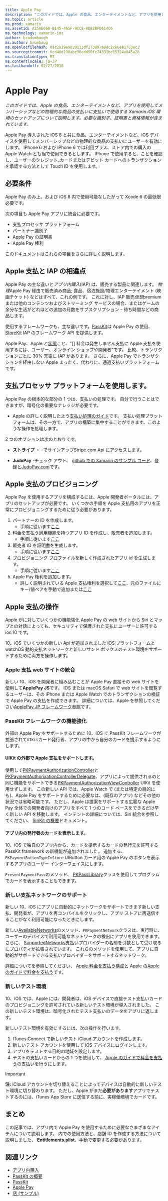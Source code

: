 ```yaml
---
title: Apple Pay
description: "このガイドでは、Apple の食品、エンターテイメントなど、アプリを使用してメンバーシップなどの物理的な商品の支払いに支払いで使用する Xamarin.iOS 環境のセットアップについて説明します。 必要な識別子、証明書と資格情報が含まれています。"
ms.topic: article
ms.prod: xamarin
ms.assetid: A25AE660-B145-465F-9CCE-8D82BFD614C6
ms.technology: xamarin-ios
author: bradumbaugh
ms.author: brumbaug
ms.openlocfilehash: 0ac2a19e9020113df273897a8ec2c86ee1763ec2
ms.sourcegitcommit: 6cd40d190abe38edd50fc74331be15324a845a28
ms.translationtype: MT
ms.contentlocale: ja-JP
ms.lasthandoff: 02/27/2018
---
```

# <a name="apple-pay"></a>Apple Pay

_このガイドでは、Apple の食品、エンターテイメントなど、アプリを使用してメンバーシップなどの物理的な商品の支払いに支払いで使用する Xamarin.iOS 環境のセットアップについて説明します。必要な識別子、証明書と資格情報が含まれています。_


Apple Pay 導入された iOS 8 と共に食品、エンターテイメントなど、iOS デバイスを使用してメンバーシップなどの物理的な商品の支払いにユーザーを有効にします。 IPhone 6 および iPhone 6 では利用プラス、ストア内での購入の Apple Watch とも組で使用できるとします。 IPhone で使用すると、ことを確認し、ユーザーのクレジット_カードまたはデビット カードへのトランザクションを承認する方法として Touch ID を使用します。


## <a name="requirements"></a>必要条件

Apple Pay のみ上、および iOS 8 内で使用可能なしたがって Xcode 6 の最低限必要です。

次の項目も Apple Pay アプリに統合に必要です。

 - 支払プロセッサ プラットフォーム
 - パートナー識別子
 - Apple Pay の証明書
 - Apple Pay 権利

このドキュメントはこれらの項目をさらに詳しく説明します。

## <a name="differences-between-apple-pay-and-iap"></a>Apple 支払と IAP の相違点

Apple Pay の主な違いと*アプリ内購入*(IAP) は、販売する製品に関連します。 *物理*Apple Pay 経由で販売済み商品; 食品、宿泊施設/物理エンターテイメント (映画チケット) などはすべて、これの例です。 これに対し、IAP 販売*仮想*premium または他のコンテンツおよびストリーミング サービスの場合、またはゲームの余分な生活がどれほどの追加の月数をサブスクリプション – 待ち時間などの商品します。

使用するフレームワークも、主な違いです。[PassKit](https://developer.apple.com/library/ios/documentation/PassKit/Reference/PKPaymentAuthorizationViewController_Ref/)は Apple Pay の使用、 [StoreKit](https://developer.apple.com/library/ios/documentation/PassKit/Reference/PKPaymentAuthorizationViewController_Ref/) IAP のフレームワーク API を提供します。

Apple Pay、Apple と[状態](https://developer.apple.com/apple-pay/Getting-Started-with-Apple-Pay.pdf)こと、"[] 料金は発生しません支払に Apple 支払を使用するには、ユーザー、オンライン ショップや開発者"です。 比較、トランザクションごとに 30% 充電に IAP があります。 さらに、Apple Pay でトランザクションを経由しない Apple まったく、代わりに、通過支払いプラットフォームです。


## <a name="using-a-payment-processor-platform"></a>支払プロセッサ プラットフォームを使用します。

Apple Pay の根本的な部分の 1 つは、支払いの処理です。 自分で行うことはできますが、暗号化の重要なナレッジが必要です。
- Apple の詳しく説明したよう[支払い処理のガイド](https://developer.apple.com/library/ios/ApplePay_Guide/ProcessPayment.html)です。
支払い処理プラットフォームは、その一方で、アプリの構築に集中することができます、このような操作を処理します。

2 つのオプションは次のとおりです。

- **ストライプ ・** -でサインアップ[Stripe.com](https://stripe.com/) Api にアクセスします。

- **JudoPay** -チェック アウト、 [github での Xamarin のサンプル コード](https://github.com/Judopay/Xamarin-Sample-App)、登録と[JudoPay.com](https://www.judopay.com/)です。


## <a name="provisioning-for-apple-pay"></a>Apple 支払のプロビジョニング

Apple Pay を使用するアプリを構成するには、Apple 開発者ポータルには、アプリのセットアップが必要です。 いくつかの手順を Apple 支払用のアプリを正常にプロビジョニングするために従う必要があります。

1. パートナーの ID を作成します。
    - 手順に従います[ここ](~/ios/deploy-test/provisioning/capabilities/apple-pay-capabilities.md#merchantid)
2. 料金を支払う適用機能を持つアプリ ID を作成し、販売者を追加します。
    - 手順に従います[ここ](~/ios/deploy-test/provisioning/capabilities/apple-pay-capabilities.md#appid)
3. 販売者 ID を証明書を生成します。
    - 手順に従います[ここ](~/ios/deploy-test/provisioning/capabilities/apple-pay-capabilities.md#certificate)
4. プロビジョニング プロファイルを新しく作成されたアプリ id を生成します。
    - 手順に従います[ここ](~/ios/get-started/installation/device-provisioning/manual-provisioning.md#provisioning)
5. Apple Pay 権利を追加します。
    - 詳しく説明されている Apple 支払権利を選択して[ここ](~/ios/deploy-test/provisioning/entitlements.md)、元のファイルにキー/値ペアを手動で追加または[ここ](~/ios/deploy-test/provisioning/entitlements.md)


## <a name="working-with-apple-pay"></a>Apple 支払の操作

Apple がに対していくつかの機能強化 Apple Pay の web サイトから Siri とマップとの対話によっても、セキュリティで保護された支払にユーザーに許可する ios 10 です。

10、iOS でいくつかの新しい Api が追加されました iOS プラットフォームと watchOS 動的支払ネットワークと新しいサンド ボックスのテスト環境をサポートするために両方を操作します。


### <a name="apple-pay-website-integration"></a>Apple 支払 web サイトの統合

新しい 10、iOS を開発者に組み込むことが Apple Pay 直接その web サイトを使用して**ApplePay JS**です。 IOS または macOS Safari で web サイトを閲覧するユーザーは、その iPhone または Apple Watch でのトランザクションの検証で Apple Pay の支払を作成できます。 詳細については、Apple を参照してください[ApplePay JP フレームワーク参照](https://developer.apple.com/reference/applepayjs)です。

### <a name="passkit-framework-enhancements"></a>PassKit フレームワークの機能強化

外部の Apple Pay をサポートするために 10、iOS で PassKit フレームワークが拡張されて`UIKit`カード発行者、アプリの中から自分のカードを提示するようにします。


#### <a name="supporting-apple-pay-outside-of-uikit"></a>UIKit の外部で Apple 支払をサポートします。

使用して[PKPaymentAuthorizationController](https://developer.apple.com/reference/passkit/pkpaymentauthorizationcontroller)と[PKPaymentAuthorixationControllerDelegate](https://developer.apple.com/reference/passkit/pkpaymentauthorizationcontrollerdelegate)、アプリによって提供されるのと同じ機能をサポートできる[PKPaymentAuthorizationViewController](https://developer.apple.com/reference/passkit/pkpaymentauthorizationviewcontroller) UIKit を使用せずします。 この新しい API では、Apple Watch で (または特定の目的にも)、Apple Pay をサポートするために必要なは、(既存のアプリ) などその他の状況では省略可能です。 ただし、Apple は提案をサポートする広範な Apple Pay 全体での開発者向けのアプリをすべて 1 つのコード ベースをできるだけ早く新しい API を移動します。 インテントの詳細については、Siri 統合を参照してください、 [SiriKit の概要](~/ios/platform/sirikit/index.md)ドキュメント。

#### <a name="presenting-issuer-cards-from-within-apps"></a>アプリ内の発行者のカードを表示します。

10、iOS で独自のアプリ内から、カードを提示するカードの発行元を許可する PassKit framework の新機能が追加されました。 追加する、 `PKPaymentButtonTypeInStore` UIButton カード用の Apple Pay のボタンを表示するアプリのユーザー インターフェイスにします。

`PresentPaymentPass`のメソッド、 [PKPassLibrary](https://developer.apple.com/reference/passkit/pkpasslibrary)クラスを使用してプログラムでカードを表示することもできます。

### <a name="new-payment-network-support"></a>新しい支払ネットワークのサポート

新しい 10、iOS にアプリに自動的にネットワークをサポートできます新しい支払、開発者が、アプリを再コンパイルをクリックし、アプリ ストアに再送信することがなく利用可能になったときにします。

新しい[AvailableNetworks](https://developer.apple.com/reference/passkit/pkpaymentrequest/1833288-availablenetworks)のメソッド、`PKPaymentNetwork`クラスは、実行時に、ユーザーのデバイスで利用可能なネットワークの検出にアプリを使用できます。 さらに、 [SupportedNetworks](https://developer.apple.com/reference/passkit/pkpaymentrequest/1619329-supportednetworks)支払いプロバイダーの名前を引数として受け取るにプロパティが拡張されています。 これらのメソッドを使用して、アプリに自動的がサポートできる支払いプロバイダーをサポートするネットワーク。

詳細についてを参照してください、 [Apple 料金を支払う構成](~/ios/platform/apple-pay.md)と Apple の[Apple のガイドで料金を支払う](https://developer.apple.com/apple-pay/)です。

### <a name="new-testing-environment"></a>新しいテスト環境

10、iOS では、Apple には、開発者は、iOS デバイスで直接テスト支払いカードのプロビジョニングを許可されている新しいテスト環境が導入されました。 この新しいテスト環境は、暗号化されたテスト支払いのデータをアプリに返します。

新しいテスト環境を有効にするには、次の操作を行います。

1. ITunes Connect で新しいテスト iCloud アカウントを作成します。
2. 新しいテスト アカウントを使用して iOS デバイスにログインします。
3. アプリをテストする目的の地域を設定します。
4. テストの支払いカードからの 1 つを使用して、 [Apple のガイドで料金を支払う](https://developer.apple.com/apple-pay/)の支払いを行うにします。

> [!IMPORTANT]
>  **注:** iCloud アカウントを切り替えることによってデバイスは自動的に新しいテスト環境に切り替わります。 ただし、Apple がまだ**必要があります**アプリでテストするのには、iTunes App Store に送信する前に、実稼働環境でカードです。

## <a name="summary"></a>まとめ

この記事では、アプリ内で Apple Pay を使用するために必要なさまざまなアイテムについて説明します。 内での使用方法と、店舗 ID を作成する方法について説明しました、 **Entitlements.plist**、手動で変更する必要があります。


## <a name="related-links"></a>関連リンク

- [アプリ内購入](~/ios/platform/in-app-purchasing/index.md)
- [PassKit の概要](~/ios/platform/passkit.md)
- [PassKit](https://developer.apple.com/library/ios/documentation/PassKit/Reference/PKPaymentAuthorizationViewController_Ref/)
- [Apple Pay](https://developer.apple.com/apple-pay/)
- [店 (サンプル)](https://developer.xamarin.com/samples/monotouch/ios9/Emporium/)
